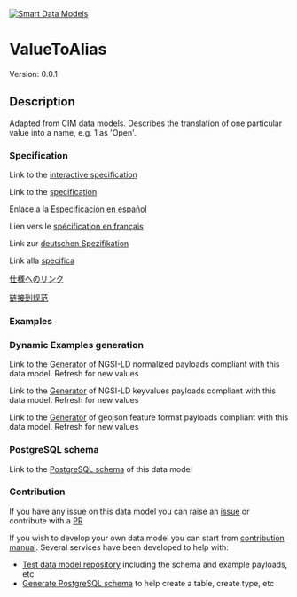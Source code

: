 [![Smart Data Models](https://smartdatamodels.org/wp-content/uploads/2022/01/SmartDataModels_logo.png "Logo")](https://smartdatamodels.org)
# ValueToAlias
Version: 0.0.1

## Description 

Adapted from CIM data models. Describes the translation of one particular value into a name, e.g. 1 as 'Open'.
### Specification

Link to the [interactive specification](https://swagger.lab.fiware.org/?url=https://smart-data-models.github.io/dataModel.EnergyCIM/ValueToAlias/swagger.yaml)

Link to the [specification](https://github.com/smart-data-models/dataModel.EnergyCIM/blob/master/ValueToAlias/doc/spec.md)

Enlace a la [Especificación en español](https://github.com/smart-data-models/dataModel.EnergyCIM/blob/master/ValueToAlias/doc/spec_ES.md)

Lien vers le [spécification en français](https://github.com/smart-data-models/dataModel.EnergyCIM/blob/master/ValueToAlias/doc/spec_FR.md)

Link zur [deutschen Spezifikation](https://github.com/smart-data-models/dataModel.EnergyCIM/blob/master/ValueToAlias/doc/spec_DE.md)

Link alla [specifica](https://github.com/smart-data-models/dataModel.EnergyCIM/blob/master/ValueToAlias/doc/spec_IT.md)

[仕様へのリンク](https://github.com/smart-data-models/dataModel.EnergyCIM/blob/master/ValueToAlias/doc/spec_JA.md)

[链接到规范](https://github.com/smart-data-models/dataModel.EnergyCIM/blob/master/ValueToAlias/doc/spec_ZH.md)
### Examples
### Dynamic Examples generation

Link to the [Generator](https://smartdatamodels.org/extra/ngsi-ld_generator.php?schemaUrl=https://raw.githubusercontent.com/smart-data-models/dataModel.EnergyCIM/master/ValueToAlias/schema.json&email=info@smartdatamodels.org) of NGSI-LD normalized payloads compliant with this data model. Refresh for new values

Link to the [Generator](https://smartdatamodels.org/extra/ngsi-ld_generator_keyvalues.php?schemaUrl=https://raw.githubusercontent.com/smart-data-models/dataModel.EnergyCIM/master/ValueToAlias/schema.json&email=info@smartdatamodels.org) of NGSI-LD keyvalues payloads compliant with this data model. Refresh for new values

Link to the [Generator](https://smartdatamodels.org/extra/geojson_features_generator.php?schemaUrl=https://raw.githubusercontent.com/smart-data-models/dataModel.EnergyCIM/master/ValueToAlias/schema.json&email=info@smartdatamodels.org) of geojson feature format payloads compliant with this data model. Refresh for new values
### PostgreSQL schema

Link to the [PostgreSQL schema](https://github.com/smart-data-models/dataModel.EnergyCIM/blob/master/ValueToAlias/schema.sql) of this data model
### Contribution

 If you have any issue on this data model you can raise an [issue](https://github.com/smart-data-models/dataModel.EnergyCIM/issues)  or contribute with a [PR](https://github.com/smart-data-models/dataModel.EnergyCIM/pulls)

 If you wish to develop your own data model you can start from [contribution manual](https://bit.ly/contribution_manual). Several services have been developed to help with: 
 - [Test data model repository](https://smartdatamodels.org/index.php/data-models-contribution-api/) including the schema and example payloads, etc
 - [Generate PostgreSQL schema](https://smartdatamodels.org/index.php/sql-service/) to help create a table, create type, etc